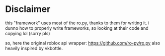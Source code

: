 # Disclaimer
this "framework" uses most of the ro.py,
thanks to them for writing it.
i dunno how to properly write frameworks,
so looking at their code and copying lol (sorry pls)

so, here the original roblox api wrapper: https://github.com/ro-py/ro.py
also heavily inspired by vkbottle.